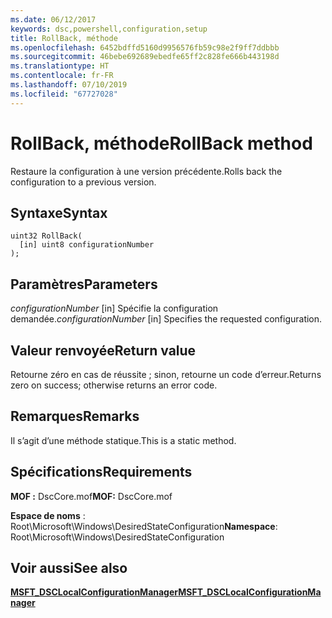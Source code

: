 ```yaml
---
ms.date: 06/12/2017
keywords: dsc,powershell,configuration,setup
title: RollBack, méthode
ms.openlocfilehash: 6452bdffd5160d9956576fb59c98e2f9ff7ddbbb
ms.sourcegitcommit: 46bebe692689ebedfe65ff2c828fe666b443198d
ms.translationtype: HT
ms.contentlocale: fr-FR
ms.lasthandoff: 07/10/2019
ms.locfileid: "67727028"
---
```

# <a name="rollback-method"></a><span data-ttu-id="b295c-103">RollBack, méthode</span><span class="sxs-lookup"><span data-stu-id="b295c-103">RollBack method</span></span>

<span data-ttu-id="b295c-104">Restaure la configuration à une version précédente.</span><span class="sxs-lookup"><span data-stu-id="b295c-104">Rolls back the configuration to a previous version.</span></span>

## <a name="syntax"></a><span data-ttu-id="b295c-105">Syntaxe</span><span class="sxs-lookup"><span data-stu-id="b295c-105">Syntax</span></span>

```mof
uint32 RollBack(
  [in] uint8 configurationNumber
);
```

## <a name="parameters"></a><span data-ttu-id="b295c-106">Paramètres</span><span class="sxs-lookup"><span data-stu-id="b295c-106">Parameters</span></span>

<span data-ttu-id="b295c-107">*configurationNumber* \[in\] Spécifie la configuration demandée.</span><span class="sxs-lookup"><span data-stu-id="b295c-107">*configurationNumber* \[in\] Specifies the requested configuration.</span></span>

## <a name="return-value"></a><span data-ttu-id="b295c-108">Valeur renvoyée</span><span class="sxs-lookup"><span data-stu-id="b295c-108">Return value</span></span>

<span data-ttu-id="b295c-109">Retourne zéro en cas de réussite ; sinon, retourne un code d’erreur.</span><span class="sxs-lookup"><span data-stu-id="b295c-109">Returns zero on success; otherwise returns an error code.</span></span>

## <a name="remarks"></a><span data-ttu-id="b295c-110">Remarques</span><span class="sxs-lookup"><span data-stu-id="b295c-110">Remarks</span></span>

<span data-ttu-id="b295c-111">Il s’agit d’une méthode statique.</span><span class="sxs-lookup"><span data-stu-id="b295c-111">This is a static method.</span></span>

## <a name="requirements"></a><span data-ttu-id="b295c-112">Spécifications</span><span class="sxs-lookup"><span data-stu-id="b295c-112">Requirements</span></span>

<span data-ttu-id="b295c-113">**MOF :** DscCore.mof</span><span class="sxs-lookup"><span data-stu-id="b295c-113">**MOF:** DscCore.mof</span></span>

<span data-ttu-id="b295c-114">**Espace de noms** : Root\Microsoft\Windows\DesiredStateConfiguration</span><span class="sxs-lookup"><span data-stu-id="b295c-114">**Namespace**: Root\Microsoft\Windows\DesiredStateConfiguration</span></span>

## <a name="see-also"></a><span data-ttu-id="b295c-115">Voir aussi</span><span class="sxs-lookup"><span data-stu-id="b295c-115">See also</span></span>

[<span data-ttu-id="b295c-116">**MSFT_DSCLocalConfigurationManager**</span><span class="sxs-lookup"><span data-stu-id="b295c-116">**MSFT_DSCLocalConfigurationManager**</span></span>](msft-dsclocalconfigurationmanager.md)
